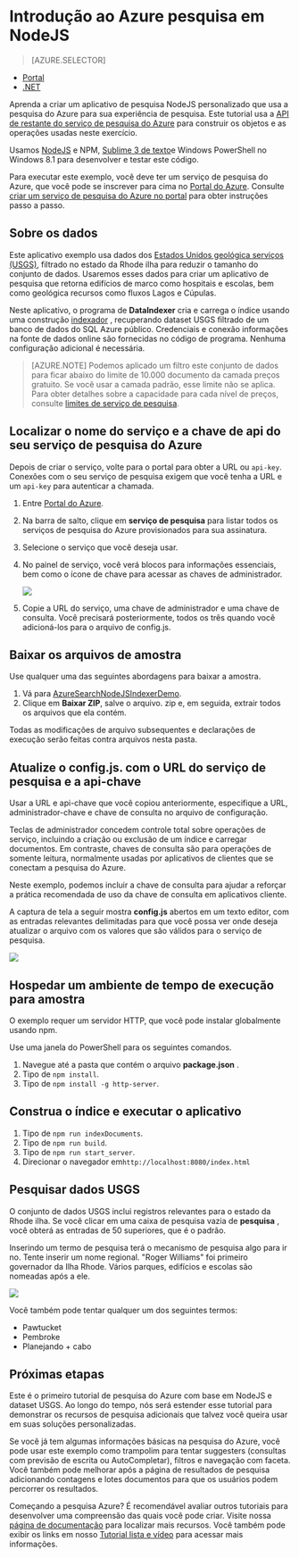 <properties
    pageTitle="Introdução ao Azure pesquisa em NodeJS | Microsoft Azure | Serviço de pesquisa de nuvem hospedado"
    description="Percorra a criação de um aplicativo de pesquisa em um serviço de pesquisa de nuvem hospedado no Azure usando NodeJS como sua linguagem de programação."
    services="search"
    documentationCenter=""
    authors="EvanBoyle"
    manager="pablocas"
    editor="v-lincan"/>

<tags
    ms.service="search"
    ms.devlang="na"
    ms.workload="search"
    ms.topic="hero-article"
    ms.tgt_pltfrm="na"
    ms.date="07/14/2016"
    ms.author="evboyle"/>

# <a name="get-started-with-azure-search-in-nodejs"></a>Introdução ao Azure pesquisa em NodeJS
> [AZURE.SELECTOR]
- [Portal](search-get-started-portal.md)
- [.NET](search-howto-dotnet-sdk.md)

Aprenda a criar um aplicativo de pesquisa NodeJS personalizado que usa a pesquisa do Azure para sua experiência de pesquisa. Este tutorial usa a [API de restante do serviço de pesquisa do Azure](https://msdn.microsoft.com/library/dn798935.aspx) para construir os objetos e as operações usadas neste exercício.

Usamos [NodeJS](https://nodejs.org) e NPM, [Sublime 3 de texto](http://www.sublimetext.com/3)e Windows PowerShell no Windows 8.1 para desenvolver e testar este código.

Para executar este exemplo, você deve ter um serviço de pesquisa do Azure, que você pode se inscrever para cima no [Portal do Azure](https://portal.azure.com). Consulte [criar um serviço de pesquisa do Azure no portal](search-create-service-portal.md) para obter instruções passo a passo.

## <a name="about-the-data"></a>Sobre os dados

Este aplicativo exemplo usa dados dos [Estados Unidos geológica serviços (USGS)](http://geonames.usgs.gov/domestic/download_data.htm), filtrado no estado da Rhode ilha para reduzir o tamanho do conjunto de dados. Usaremos esses dados para criar um aplicativo de pesquisa que retorna edifícios de marco como hospitais e escolas, bem como geológica recursos como fluxos Lagos e Cúpulas.

Neste aplicativo, o programa de **DataIndexer** cria e carrega o índice usando uma construção [indexador](https://msdn.microsoft.com/library/azure/dn798918.aspx) , recuperando dataset USGS filtrado de um banco de dados do SQL Azure público. Credenciais e conexão informações na fonte de dados online são fornecidas no código de programa. Nenhuma configuração adicional é necessária.

> [AZURE.NOTE] Podemos aplicado um filtro este conjunto de dados para ficar abaixo do limite de 10.000 documento da camada preços gratuito. Se você usar a camada padrão, esse limite não se aplica. Para obter detalhes sobre a capacidade para cada nível de preços, consulte [limites de serviço de pesquisa](search-limits-quotas-capacity.md).


<a id="sub-2"></a>
## <a name="find-the-service-name-and-api-key-of-your-azure-search-service"></a>Localizar o nome do serviço e a chave de api do seu serviço de pesquisa do Azure

Depois de criar o serviço, volte para o portal para obter a URL ou `api-key`. Conexões com o seu serviço de pesquisa exigem que você tenha a URL e um `api-key` para autenticar a chamada.

1. Entre [Portal do Azure](https://portal.azure.com).
2. Na barra de salto, clique em **serviço de pesquisa** para listar todos os serviços de pesquisa do Azure provisionados para sua assinatura.
3. Selecione o serviço que você deseja usar.
4. No painel de serviço, você verá blocos para informações essenciais, bem como o ícone de chave para acessar as chaves de administrador.

    ![][3]

5. Copie a URL do serviço, uma chave de administrador e uma chave de consulta. Você precisará posteriormente, todos os três quando você adicioná-los para o arquivo de config.js.

## <a name="download-the-sample-files"></a>Baixar os arquivos de amostra

Use qualquer uma das seguintes abordagens para baixar a amostra.

1. Vá para [AzureSearchNodeJSIndexerDemo](https://github.com/AzureSearch/AzureSearchNodeJSIndexerDemo).
2. Clique em **Baixar ZIP**, salve o arquivo. zip e, em seguida, extrair todos os arquivos que ela contém.

Todas as modificações de arquivo subsequentes e declarações de execução serão feitas contra arquivos nesta pasta.


## <a name="update-the-configjs-with-your-search-service-url-and-api-key"></a>Atualize o config.js. com o URL do serviço de pesquisa e a api-chave

Usar a URL e api-chave que você copiou anteriormente, especifique a URL, administrador-chave e chave de consulta no arquivo de configuração.

Teclas de administrador concedem controle total sobre operações de serviço, incluindo a criação ou exclusão de um índice e carregar documentos. Em contraste, chaves de consulta são para operações de somente leitura, normalmente usadas por aplicativos de clientes que se conectam a pesquisa do Azure.

Neste exemplo, podemos incluir a chave de consulta para ajudar a reforçar a prática recomendada de uso da chave de consulta em aplicativos cliente.

A captura de tela a seguir mostra **config.js** abertos em um texto editor, com as entradas relevantes delimitadas para que você possa ver onde deseja atualizar o arquivo com os valores que são válidos para o serviço de pesquisa.

![][5]


## <a name="host-a-runtime-environment-for-the-sample"></a>Hospedar um ambiente de tempo de execução para amostra

O exemplo requer um servidor HTTP, que você pode instalar globalmente usando npm.

Use uma janela do PowerShell para os seguintes comandos.

1. Navegue até a pasta que contém o arquivo **package.json** .
2. Tipo de `npm install`.
2. Tipo de `npm install -g http-server`.

## <a name="build-the-index-and-run-the-application"></a>Construa o índice e executar o aplicativo

1. Tipo de `npm run indexDocuments`.
2. Tipo de `npm run build`.
3. Tipo de `npm run start_server`.
4. Direcionar o navegador em`http://localhost:8080/index.html`

## <a name="search-on-usgs-data"></a>Pesquisar dados USGS

O conjunto de dados USGS inclui registros relevantes para o estado da Rhode ilha. Se você clicar em uma caixa de pesquisa vazia de **pesquisa** , você obterá as entradas de 50 superiores, que é o padrão.

Inserindo um termo de pesquisa terá o mecanismo de pesquisa algo para ir no. Tente inserir um nome regional. "Roger Williams" foi primeiro governador da Ilha Rhode. Vários parques, edifícios e escolas são nomeadas após a ele.

![][9]

Você também pode tentar qualquer um dos seguintes termos:

- Pawtucket
- Pembroke
- Planejando + cabo


## <a name="next-steps"></a>Próximas etapas

Este é o primeiro tutorial de pesquisa do Azure com base em NodeJS e dataset USGS. Ao longo do tempo, nós será estender esse tutorial para demonstrar os recursos de pesquisa adicionais que talvez você queira usar em suas soluções personalizadas.

Se você já tem algumas informações básicas na pesquisa do Azure, você pode usar este exemplo como trampolim para tentar suggesters (consultas com previsão de escrita ou AutoCompletar), filtros e navegação com faceta. Você também pode melhorar após a página de resultados de pesquisa adicionando contagens e lotes documentos para que os usuários podem percorrer os resultados.

Começando a pesquisa Azure? É recomendável avaliar outros tutoriais para desenvolver uma compreensão das quais você pode criar. Visite nossa [página de documentação](https://azure.microsoft.com/documentation/services/search/) para localizar mais recursos. Você também pode exibir os links em nosso [Tutorial lista e vídeo](search-video-demo-tutorial-list.md) para acessar mais informações.

<!--Image references-->
[1]: ./media/search-get-started-nodejs/create-search-portal-1.PNG
[2]: ./media/search-get-started-nodejs/create-search-portal-2.PNG
[3]: ./media/search-get-started-nodejs/create-search-portal-3.PNG
[5]: ./media/search-get-started-nodejs/AzSearch-NodeJS-configjs.png
[9]: ./media/search-get-started-nodejs/rogerwilliamsschool.png
